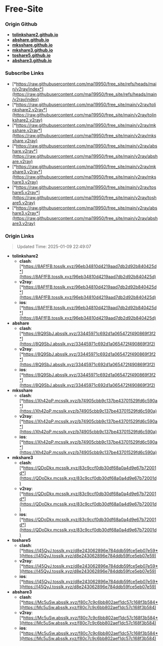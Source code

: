 # Free-Site

### Origin Github

- [**tolinkshare2.github.io**](https://github.com/tolinkshare2/tolinkshare2.github.io)
- [**abshare.github.io**](https://github.com/abshare/abshare.github.io)
- [**mksshare.github.io**](https://github.com/mksshare/mksshare.github.io)
- [**mkshare3.github.io**](https://github.com/mkshare3/mkshare3.github.io)
- [**toshare5.github.io**](https://github.com/toshare5/toshare5.github.io)
- [**abshare3.github.io**](https://github.com/abshare3/abshare3.github.io)

### Subscribe Links

- [*https://raw.githubusercontent.com/mai19950/free_site/refs/heads/main/v2ray/index*](https://raw.githubusercontent.com/mai19950/free_site/refs/heads/main/v2ray/index)
- [*https://raw.githubusercontent.com/mai19950/free_site/main/v2ray/tolinkshare2.v2ray*](https://raw.githubusercontent.com/mai19950/free_site/main/v2ray/tolinkshare2.v2ray)
- [*https://raw.githubusercontent.com/mai19950/free_site/main/v2ray/mksshare.v2ray*](https://raw.githubusercontent.com/mai19950/free_site/main/v2ray/mksshare.v2ray)
- [*https://raw.githubusercontent.com/mai19950/free_site/main/v2ray/abshare.v2ray*](https://raw.githubusercontent.com/mai19950/free_site/main/v2ray/abshare.v2ray)
- [*https://raw.githubusercontent.com/mai19950/free_site/main/v2ray/mkshare3.v2ray*](https://raw.githubusercontent.com/mai19950/free_site/main/v2ray/mkshare3.v2ray)
- [*https://raw.githubusercontent.com/mai19950/free_site/main/v2ray/toshare5.v2ray*](https://raw.githubusercontent.com/mai19950/free_site/main/v2ray/toshare5.v2ray)
- [*https://raw.githubusercontent.com/mai19950/free_site/main/v2ray/abshare3.v2ray*](https://raw.githubusercontent.com/mai19950/free_site/main/v2ray/abshare3.v2ray)

### Origin Links

> Updated Time: 2025-01-09 22:49:07

- **tolinkshare2**
  - **clash**: [*https://8AFfFB.tosslk.xyz/96eb34810d4219aad7db2d92b840425d*](https://8AFfFB.tosslk.xyz/96eb34810d4219aad7db2d92b840425d)
  - **v2ray**: [*https://8AFfFB.tosslk.xyz/96eb34810d4219aad7db2d92b840425d*](https://8AFfFB.tosslk.xyz/96eb34810d4219aad7db2d92b840425d)
  - **ios**: [*https://8AFfFB.tosslk.xyz/96eb34810d4219aad7db2d92b840425d*](https://8AFfFB.tosslk.xyz/96eb34810d4219aad7db2d92b840425d)
- **abshare**
  - **clash**: [*https://8Q9SbJ.absslk.xyz/33445971c692d1a065472f490869f3f2*](https://8Q9SbJ.absslk.xyz/33445971c692d1a065472f490869f3f2)
  - **v2ray**: [*https://8Q9SbJ.absslk.xyz/33445971c692d1a065472f490869f3f2*](https://8Q9SbJ.absslk.xyz/33445971c692d1a065472f490869f3f2)
  - **ios**: [*https://8Q9SbJ.absslk.xyz/33445971c692d1a065472f490869f3f2*](https://8Q9SbJ.absslk.xyz/33445971c692d1a065472f490869f3f2)
- **mksshare**
  - **clash**: [*https://Xh42pP.mcsslk.xyz/b74905cbb9c137be43701529fd6c590a*](https://Xh42pP.mcsslk.xyz/b74905cbb9c137be43701529fd6c590a)
  - **v2ray**: [*https://Xh42pP.mcsslk.xyz/b74905cbb9c137be43701529fd6c590a*](https://Xh42pP.mcsslk.xyz/b74905cbb9c137be43701529fd6c590a)
  - **ios**: [*https://Xh42pP.mcsslk.xyz/b74905cbb9c137be43701529fd6c590a*](https://Xh42pP.mcsslk.xyz/b74905cbb9c137be43701529fd6c590a)
- **mkshare3**
  - **clash**: [*https://QDoDkx.mcsslk.xyz/83c9ccf0db30df68a0a4d9e67b72001d*](https://QDoDkx.mcsslk.xyz/83c9ccf0db30df68a0a4d9e67b72001d)
  - **v2ray**: [*https://QDoDkx.mcsslk.xyz/83c9ccf0db30df68a0a4d9e67b72001d*](https://QDoDkx.mcsslk.xyz/83c9ccf0db30df68a0a4d9e67b72001d)
  - **ios**: [*https://QDoDkx.mcsslk.xyz/83c9ccf0db30df68a0a4d9e67b72001d*](https://QDoDkx.mcsslk.xyz/83c9ccf0db30df68a0a4d9e67b72001d)
- **toshare5**
  - **clash**: [*https://l45QyJ.tosslk.xyz/d8e243062896e784ddb59fce5eb07e59*](https://l45QyJ.tosslk.xyz/d8e243062896e784ddb59fce5eb07e59)
  - **v2ray**: [*https://l45QyJ.tosslk.xyz/d8e243062896e784ddb59fce5eb07e59*](https://l45QyJ.tosslk.xyz/d8e243062896e784ddb59fce5eb07e59)
  - **ios**: [*https://l45QyJ.tosslk.xyz/d8e243062896e784ddb59fce5eb07e59*](https://l45QyJ.tosslk.xyz/d8e243062896e784ddb59fce5eb07e59)
- **abshare3**
  - **clash**: [*https://Mc5uSw.absslk.xyz/f80c7c9c6bb802aef1dc57c168f3b584*](https://Mc5uSw.absslk.xyz/f80c7c9c6bb802aef1dc57c168f3b584)
  - **v2ray**: [*https://Mc5uSw.absslk.xyz/f80c7c9c6bb802aef1dc57c168f3b584*](https://Mc5uSw.absslk.xyz/f80c7c9c6bb802aef1dc57c168f3b584)
  - **ios**: [*https://Mc5uSw.absslk.xyz/f80c7c9c6bb802aef1dc57c168f3b584*](https://Mc5uSw.absslk.xyz/f80c7c9c6bb802aef1dc57c168f3b584)
